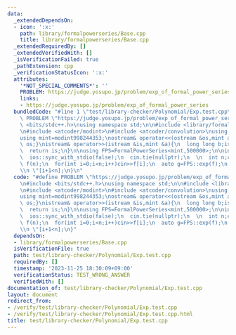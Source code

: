 ```yaml
---
data:
  _extendedDependsOn:
  - icon: ':x:'
    path: library/formalpowerseries/Base.cpp
    title: library/formalpowerseries/Base.cpp
  _extendedRequiredBy: []
  _extendedVerifiedWith: []
  _isVerificationFailed: true
  _pathExtension: cpp
  _verificationStatusIcon: ':x:'
  attributes:
    '*NOT_SPECIAL_COMMENTS*': ''
    PROBLEM: https://judge.yosupo.jp/problem/exp_of_formal_power_series
    links:
    - https://judge.yosupo.jp/problem/exp_of_formal_power_series
  bundledCode: "#line 1 \"test/library-checker/Polynomial/Exp.test.cpp\"\n#define\
    \ PROBLEM \"https://judge.yosupo.jp/problem/exp_of_formal_power_series\"\n#include\
    \ <bits/stdc++.h>\nusing namespace std;\n\n#include <library/formalpowerseries/Base.cpp>\n\
    \n#include <atcoder/modint>\n#include <atcoder/convolution>\nusing namespace atcoder;\n\
    using mint=modint998244353;\nostream& operator<<(ostream &os,mint a){os<<a.val();return\
    \ os;}\nistream& operator>>(istream &is,mint &a){\n  long long b;is>>b;a=b;\n\
    \  return is;\n}\n\nusing FPS=FormalPowerSeries<mint,500000>;\n\nint main(){\n\
    \  ios::sync_with_stdio(false);\n  cin.tie(nullptr);\n  \n  int n;cin>>n;\n  FPS\
    \ f(n);\n  for(int i=0;i<n;i++)cin>>f[i];\n  auto g=FPS::exp(f);\n  for(int i=0;i<n;i++)cout<<g[i]<<\"\
    \\n \"[i+1<n];\n}\n"
  code: "#define PROBLEM \"https://judge.yosupo.jp/problem/exp_of_formal_power_series\"\
    \n#include <bits/stdc++.h>\nusing namespace std;\n\n#include <library/formalpowerseries/Base.cpp>\n\
    \n#include <atcoder/modint>\n#include <atcoder/convolution>\nusing namespace atcoder;\n\
    using mint=modint998244353;\nostream& operator<<(ostream &os,mint a){os<<a.val();return\
    \ os;}\nistream& operator>>(istream &is,mint &a){\n  long long b;is>>b;a=b;\n\
    \  return is;\n}\n\nusing FPS=FormalPowerSeries<mint,500000>;\n\nint main(){\n\
    \  ios::sync_with_stdio(false);\n  cin.tie(nullptr);\n  \n  int n;cin>>n;\n  FPS\
    \ f(n);\n  for(int i=0;i<n;i++)cin>>f[i];\n  auto g=FPS::exp(f);\n  for(int i=0;i<n;i++)cout<<g[i]<<\"\
    \\n \"[i+1<n];\n}"
  dependsOn:
  - library/formalpowerseries/Base.cpp
  isVerificationFile: true
  path: test/library-checker/Polynomial/Exp.test.cpp
  requiredBy: []
  timestamp: '2023-11-25 18:30:09+09:00'
  verificationStatus: TEST_WRONG_ANSWER
  verifiedWith: []
documentation_of: test/library-checker/Polynomial/Exp.test.cpp
layout: document
redirect_from:
- /verify/test/library-checker/Polynomial/Exp.test.cpp
- /verify/test/library-checker/Polynomial/Exp.test.cpp.html
title: test/library-checker/Polynomial/Exp.test.cpp
---
```

